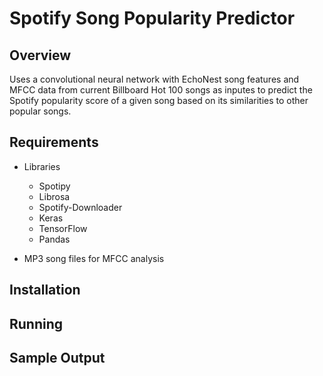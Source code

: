 # Spotify Song Popularity Predictor
## Overview
Uses a convolutional neural network with EchoNest song features and MFCC data from current Billboard Hot 100 songs as inputes to predict the Spotify popularity score of a given song based on its similarities to other popular songs. 
## Requirements
- Libraries
  - Spotipy
  - Librosa
  - Spotify-Downloader
  - Keras
  - TensorFlow
  - Pandas
  
- MP3 song files for MFCC analysis

## Installation

## Running

## Sample Output
